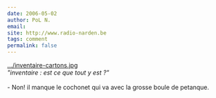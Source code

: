 ```yaml
---
date: 2006-05-02
author: PoL N.
email: 
site: http://www.radio-narden.be
tags: comment
permalink: false
---
```


<p>
<a href="/demenagement-en-photos/inventaire-cartons-550w.jpeg" title="inventaire-cartons.jpg" rel="nofollow">.../inventaire-cartons.jpg</a><br />
<em>"inventaire : est ce que tout y est ?"</em><br />
<br />
- Non! il manque le cochonet qui va avec la grosse boule de petanque.
</p>
